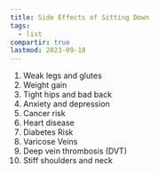 ```yaml
---
title: Side Effects of Sitting Down
tags:
  - list
compartir: true
lastmod: 2023-09-18
---
```



1. Weak legs and glutes
2. Weight gain
3. Tight hips and bad back
4. Anxiety and depression
5. Cancer risk
6. Heart disease
7. Diabetes Risk
8. Varicose Veins
9. Deep vein thrombosis (DVT)
10. Stiff shoulders and neck
